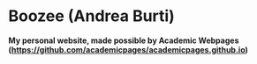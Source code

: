 # Boozee (Andrea Burti)
**My personal website, made possible by Academic Webpages (https://github.com/academicpages/academicpages.github.io)**